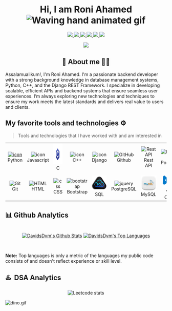 <!-- Name --> 
<p align="center"> <h1 align="center"> Hi, I am Roni Ahamed <img src="https://raw.githubusercontent.com/nixin72/nixin72/master/wave.gif" 
         alt="Waving hand animated gif"
         height="45"
         width="45" /></h1> </p>

<!-- Social Media --> 
<p align="center">
<a href="https://www.linkedin.com/in/roniahamed/"><img src="https://img.shields.io/badge/LinkedIn-0077B5?style=for-the-badge&logo=linkedin&logoColor=white"/> </a>
<a href="https://leetcode.com/roniahamed/"><img src="https://img.shields.io/badge/-LeetCode-FFA116?style=for-the-badge&logo=LeetCode&logoColor=black"/> </a>
<a href="https://www.hackerrank.com/roniahamed"><img src="https://img.shields.io/badge/-Hackerrank-2EC866?style=for-the-badge&logo=HackerRank&logoColor=white"/> </a>
<a href="https://x.com/roniahamed003/"><img src="https://img.shields.io/badge/Twitter-1DA1F2?style=for-the-badge&logo=twitter&logoColor=white"/> </a>
<a href="https://www.instagram.com/roni_ahamed0/"><img src="https://img.shields.io/badge/Instagram-E4405F?style=for-the-badge&logo=instagram&logoColor=white"/> </a>
<a href="mailto:mdroniahamed56@gmail.com"><img src="https://img.shields.io/badge/Gmail-D14836?style=for-the-badge&logo=gmail&logoColor=white"/> </a>
  <!-- <h3 align="left">Connect with me:</h3>
<p align="left">
<a href="https://dev.to/@roniahamed" target="blank"><img align="center" src="https://raw.githubusercontent.com/rahuldkjain/github-profile-readme-generator/master/src/images/icons/Social/devto.svg" alt="@roniahamed" height="30" width="40" /></a>
<a href="https://twitter.com/roniahamed003" target="blank"><img align="center" src="https://raw.githubusercontent.com/rahuldkjain/github-profile-readme-generator/master/src/images/icons/Social/twitter.svg" alt="roniahamed003" height="30" width="40" /></a>
<a href="https://linkedin.com/in/roniahamed" target="blank"><img align="center" src="https://raw.githubusercontent.com/rahuldkjain/github-profile-readme-generator/master/src/images/icons/Social/linked-in-alt.svg" alt="roniahamed" height="30" width="40" /></a>
<a href="https://fb.com/roniahamed03" target="blank"><img align="center" src="https://raw.githubusercontent.com/rahuldkjain/github-profile-readme-generator/master/src/images/icons/Social/facebook.svg" alt="roniahamed03" height="30" width="40" /></a>
<a href="https://medium.com/@roniahamed003" target="blank"><img align="center" src="https://raw.githubusercontent.com/rahuldkjain/github-profile-readme-generator/master/src/images/icons/Social/medium.svg" alt="@roniahamed003" height="30" width="40" /></a>
<a href="https://www.leetcode.com/roniahamed" target="blank"><img align="center" src="https://raw.githubusercontent.com/rahuldkjain/github-profile-readme-generator/master/src/images/icons/Social/leet-code.svg" alt="roniahamed" height="30" width="40" /></a>
<a href="https://buymeacoffee.com/roniahamed" target="blank"><img align="center" src="https://raw.githubusercontent.com/rahuldkjain/github-profile-readme-generator/master/src/images/icons/Social/rss.svg" alt="roniahamed" height="30" width="40" /></a>
</p>
  -->
</p>
<!-- Profile View section -->
<p align="center"> <img src="https://komarev.com/ghpvc/?username=roniahamed&label=Profile%20Visits&color=blue&style=plastic%22%20alt=%22roniahamed" /> </p>

<!-- Description about me -->
<h2 align="center"> 🤔 About me 👨‍💻 </h2>
Assalamualikum!, I'm Roni Ahamed. I'm a passionate backend developer with a strong background knowledge in database management systems, Python, C++, and the Django REST Framework. I specialize in developing scalable, efficient APIs and backend systems that ensure seamless user experiences. I’m always exploring new technologies and techniques to ensure my work meets the latest standards and delivers real value to users and clients.

<!-- My Favorite Technologies --> 

## My favorite tools and technologies ⚙️

> Tools and technologies that I have worked with and am interested in

<table align="center">
  <tr>
    <td align="center" width="96">
      <a href="#macropower-tech">
        <img src="https://techstack-generator.vercel.app/python-icon.svg" alt="icon" width="65" height="65" />
      </a>
      <br>Python
    </td>
    <td align="center" width="96">
        <img src="https://techstack-generator.vercel.app/js-icon.svg" alt="icon" width="65" height="65" />
      <br>Javascript
    </td>
    <td align="center" width="96">
        <img src="https://github.com/roniahamed/roniahamed/blob/main/img/c-gif-logo.gif" width="65" height="65" />
      <br>C
    </td>
    <td align="center" width="96">
        <img src="https://techstack-generator.vercel.app/cpp-icon.svg" alt="icon" width="65" height="65" />
      <br>C++
    </td>
       <td align="center" width="96">
        <img src="https://techstack-generator.vercel.app/django-icon.svg" alt="icon" width="65" height="65" />
      <br>Django
    </td>
       <td align="center" width="96">
        <img src="https://techstack-generator.vercel.app/github-icon.svg" width="65" height="65" alt="GitHub" />
      <br>Github
    </td>
          <td align="center" width="96">
        <img src="https://techstack-generator.vercel.app/restapi-icon.svg" width="65" height="65" alt="Rest API" />
      <br>Rest API
    </td>
     <td align="center" width="96">
        <img src="https://skillicons.dev/icons?i=postman" width="48" height="48" alt="Postman" />
      <br>Postman
    </td>
  </tr>
  <tr>
    <td align="center" width="96">
        <img src="https://skillicons.dev/icons?i=git" width="48" height="48" alt="Git" />
      <br>Git
    </td>
    <td align="center"  width="96">
        <img src="https://skillicons.dev/icons?i=html" width="48" height="48" alt="HTML" />
      <br>HTML
    </td>
    <td align="center" width="96">
        <img src="https://skillicons.dev/icons?i=css" width="48" height="48" alt="css" />
      <br>CSS
    </td>
    <td align="center"  width="96">
        <img src="https://skillicons.dev/icons?i=bootstrap" width="48" height="48" alt="bootstrap" />
      <br>Bootstrap
    </td>
    </td>
        <td align="center" width="96">
        <img src="https://github.com/roniahamed/roniahamed/blob/main/img/sql.gif" width="48" height="48" alt="jquery" />
      <br>SQL
        <td align="center" width="96">
        <img src="https://skillicons.dev/icons?i=postgres" width="48" height="48" alt="jquery" />
      <br>PostgreSQL
    </td>
        <td align="center" width="96">
        <img src="https://github.com/roniahamed/roniahamed/blob/main/img/mysql.webp" width="48" height="48" alt="jquery" />
      <br>MySQL
    </td>
        <td align="center" width="96">
        <img src="https://github.com/roniahamed/roniahamed/blob/main/img/vs-code.gif" width="48" height="48" alt="jquery" />
      <br>Vs-Code
    </td>
  </tr>
</table>

<!-- GitHub stats section -->

## 📊 Github Analytics 

<!-- Bassed on: https://github.com/anuraghazra/github-readme-stats -->
<p align="center">
  <br/>
  <a href="https://github.com/roniahamed/github-readme-stats"><img alt="DavidsDvm's Github Stats" src="https://github-readme-stats.vercel.app/api/?username=roniahamed&show_icons=true&count_private=true&theme=react&bg_color=1F222E&title_color=7cebf5&icon_color=2d7de4&show_icons=true&border_color=7cebf5&border_radius=10" height="192px"/></a>
  <a href="https://github.com/roniahamed/github-readme-stats"><img alt="DavidsDvm's Top Languages" src="https://github-readme-stats.vercel.app/api/top-langs/?username=roniahamed&langs_count=8&layout=compact&theme=react&bg_color=1F222E&title_color=7cebf5&icon_color=2d7de4&show_icons=true&border_color=7cebf5&border_radius=10" height="192px"/></a>
  <br/>
</p>
<p align="center"><img align="center" src="https://github-readme-streak-stats.herokuapp.com/?user=roniahamed&" alt="" /></p> 
<b>Note:</b> Top languages is only a metric of the languages my public code consists of and doesn't reflect experience or skill level.

<!-- LeetCode Analytics -->

## ♨️ &nbsp;DSA Analytics

<p align="center"> <img src="https://leetcard.jacoblin.cool/roniahamed?theme=dark&font=Noto%20Sans&ext=contest" 
         alt="Leetcode stats" height="350"/></p>
<p aligin="center" > <img data-target="animated-image.replacedImage" alt="dino.gif" class="AnimatedImagePlayer-animatedImage" src="https://github.com/saadeghi/saadeghi/raw/master/dino.gif" style="display: block; opacity: 1;"> </p>   

